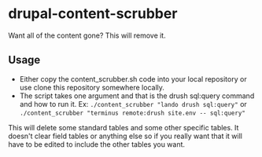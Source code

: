 # drupal-content-scrubber
Want all of the content gone? This will remove it.

## Usage

- Either copy the content_scrubber.sh code into your local repository or use clone this repository somewhere locally.
- The script takes one argument and that is the drush sql:query command and how to run it. Ex: `./content_scrubber "lando drush sql:query"` or `./content_scrubber "terminus remote:drush site.env -- sql:query"`

This will delete some standard tables and some other specific tables. It doesn't clear field tables or anything else so if you really want that it will have to be edited to include the other tables you want.
